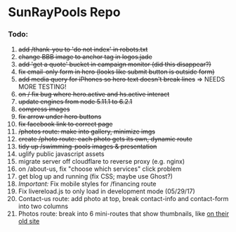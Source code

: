 # SunRayPools Repo

### Todo:

1. ~~add /thank-you to 'do not index' in robots.txt~~
2. ~~change BBB image to anchor tag in logos.jade~~
3. ~~add 'get a quote' bucket in campaign monitor (did this disappear?)~~
4. ~~fix email-only form in hero (looks like submit button is outside form)~~
5. ~~add media query for iPhones so hero text doesn't break lines~~ => NEEDS MORE TESTING!
6. ~~on / fix bug where hero.active and hs.active interact~~
7. ~~update engines from node 5.11.1 to 6.2.1~~
8. ~~compress images~~
9. ~~fix arrow under hero buttons~~
10. ~~fix facebook link to correct page~~
11. ~~/photos route: make into gallery, minimize imgs~~
12. ~~create /photo route: each photo gets its own, dynamic route~~
13. ~~tidy up /swimming-pools images & presentation~~
14. uglify public javascript assets
15. migrate server off cloudflare to reverse proxy (e.g. nginx)
16. on /about-us, fix "choose which services" click problem
17. get blog up and running (fix CSS; maybe use Ghost?)
18. *Important:* Fix mobile styles for /financing route
19. Fix livereload.js to only load in development mode (05/29/17)
20. Contact-us route: add photo at top, break contact-info and contact-form into two columns
21. Photos route: break into 6 mini-routes that show thumbnails, like [on their old site](https://clients.poolbuildermarketing.com/sun/swimming-pools.html)
